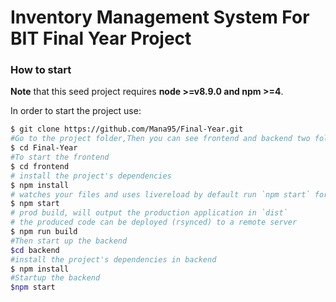 # Inventory Management System For BIT Final Year Project

### How to start

**Note** that this seed project requires **node >=v8.9.0 and npm >=4**.

In order to start the project use:

```bash
$ git clone https://github.com/Mana95/Final-Year.git
#Go to the project folder,Then you can see frontend and backend two folders
$ cd Final-Year
#To start the frontend 
$ cd frontend
# install the project's dependencies
$ npm install
# watches your files and uses livereload by default run `npm start` for a dev server. Navigate to `http://localhost:4200/`. The app will automatically reload if you change any of the source files.
$ npm start
# prod build, will output the production application in `dist`
# the produced code can be deployed (rsynced) to a remote server
$ npm run build
#Then start up the backend 
$cd backend
#install the project's dependencies in backend
$ npm install
#Startup the backend
$npm start
```
